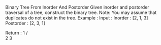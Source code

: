 Binary Tree From Inorder And Postorder
Given inorder and postorder traversal of a tree, construct the binary tree.
 Note: You may assume that duplicates do not exist in the tree. 
Example :
Input : 
        Inorder : [2, 1, 3]
        Postorder : [2, 3, 1]

Return : 
            1
           / \
          2   3
